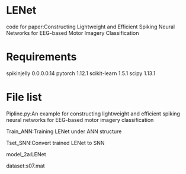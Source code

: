 # LENet
code for paper:Constructing Lightweight and Efficient Spiking Neural Networks for EEG-based Motor Imagery Classification
# Requirements
spikinjelly 0.0.0.0.14
pytorch 1.12.1
scikit-learn 1.5.1
scipy 1.13.1
# File list
Pipline.py:An example for constructing lightweight and efficient spiking neural networks for EEG-based motor imagery classification

Train_ANN:Training LENet under ANN structure

Tset_SNN:Convert trained LENet to SNN

model_2a:LENet

dataset:s07.mat
